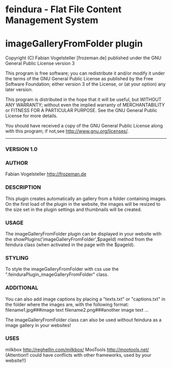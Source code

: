 feindura - Flat File Content Management System
==============================================
imageGalleryFromFolder plugin
==============================================
Copyright (C) Fabian Vogelsteller [frozeman.de]
published under the GNU General Public License version 3

This program is free software;
you can redistribute it and/or modify it under the terms of the GNU General Public License as published by
the Free Software Foundation; either version 3 of the License, or (at your option) any later version.

This program is distributed in the hope that it will be useful, but WITHOUT ANY WARRANTY;
without even the implied warranty of MERCHANTABILITY or FITNESS FOR A PARTICULAR PURPOSE.
See the GNU General Public License for more details.

You should have received a copy of the GNU General Public License along with this program;
if not,see <http://www.gnu.org/licenses/>.
_____________________________________________

### VERSION 1.0

### AUTHOR
Fabian Vogelsteller <http://frozeman.de>


### DESCRIPTION
This plugin creates automatically an gallery from a folder containing images. On the first load of the plugin in the website,
the images will be resized to the size set in the plugin settings and thumbnails will be created.

### USAGE
The imageGalleryFromFolder plugin can be displayed in your website with the showPlugins('imageGalleryFromFolder',$pageId) method from the feindura class (when activated in the page with the $pageId).

### STYLING
To style the imageGalleryFromFolder with css use the ".feinduraPlugin_imageGalleryFromFolder" class.

### ADDITIONAL
You can also add image captions by placing a "texts.txt" or "captions.txt" in the folder where the images are, with the following format:
filename1.jpg###image text
filename2.png###another image text
...

The imageGalleryFromFolder class can also be used without feindura as a image gallery in your websites!


### USES
milkbox http://reghellin.com/milkbox/
MooTools http://mootools.net/ (Attention!! could have conflicts with other frameworks, used by your website!!)